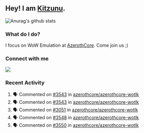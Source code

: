 ## Hey! I am [Kitzunu](https://Github.com/Kitzunu).

![Anurag's github stats](https://github-readme-stats.kitzunu.vercel.app/api?username=Kitzunu&show_icons=true)

### What do I do?

I focus on WoW Emulation at [AzerothCore](https://Github.com/AzerothCore). Come join us ;)

### Connect with me
[![](https://img.shields.io/badge/AzerothCore%20Discord-Connect%20with%20me!-green)](https://discord.com/invite/gkt4y2x)

### Recent Activity

<!--START_SECTION:activity-->
1. 🗣 Commented on [#3543](https://github.com/azerothcore/azerothcore-wotlk/issues/3543) in [azerothcore/azerothcore-wotlk](https://github.com/azerothcore/azerothcore-wotlk)
2. 🗣 Commented on [#3543](https://github.com/azerothcore/azerothcore-wotlk/issues/3543) in [azerothcore/azerothcore-wotlk](https://github.com/azerothcore/azerothcore-wotlk)
3. 🗣 Commented on [#3051](https://github.com/azerothcore/azerothcore-wotlk/issues/3051) in [azerothcore/azerothcore-wotlk](https://github.com/azerothcore/azerothcore-wotlk)
4. 🗣 Commented on [#3548](https://github.com/azerothcore/azerothcore-wotlk/issues/3548) in [azerothcore/azerothcore-wotlk](https://github.com/azerothcore/azerothcore-wotlk)
5. 🗣 Commented on [#3550](https://github.com/azerothcore/azerothcore-wotlk/issues/3550) in [azerothcore/azerothcore-wotlk](https://github.com/azerothcore/azerothcore-wotlk)
<!--END_SECTION:activity-->
